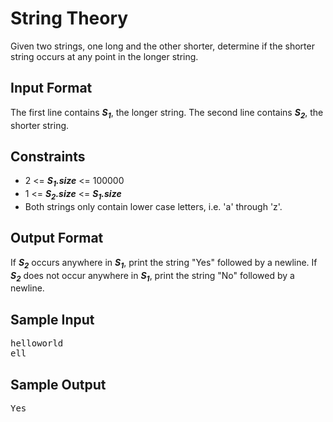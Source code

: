 # String Theory

Given two strings, one long and the other shorter, determine if the shorter string occurs at any point in the longer string.

## Input Format

The first line contains __*S<sub>1</sub>*__, the longer string.
The second line contains __*S<sub>2</sub>*__, the shorter string.

## Constraints

- 2 <= __*S<sub>1</sub>.size*__ <= 100000
- 1 <= __*S<sub>2</sub>.size*__ <= __*S<sub>1</sub>.size*__
- Both strings only contain lower case letters, i.e. 'a' through 'z'.

## Output Format

If __*S<sub>2</sub>*__ occurs anywhere in __*S<sub>1</sub>*__, print the string "Yes" followed by a newline. If __*S<sub>2</sub>*__ does not occur anywhere in __*S<sub>1</sub>*__, print the string "No" followed by a newline.

## Sample Input
<pre>
helloworld
ell
</pre>

## Sample Output
<pre>
Yes
</pre>
